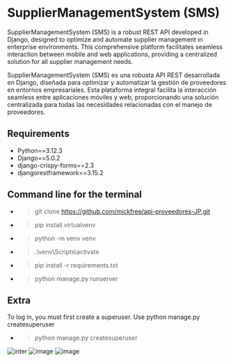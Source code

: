 # SupplierManagementSystem (SMS)
SupplierManagementSystem (SMS) is a robust REST API developed in Django, designed to optimize and automate supplier management in enterprise environments. This comprehensive platform facilitates seamless interaction between mobile and web applications, providing a centralized solution for all supplier management needs.

SupplierManagementSystem (SMS) es una robusta API REST desarrollada en Django, diseñada para optimizar y automatizar la gestión de proveedores en entornos empresariales. Esta plataforma integral facilita la interacción seamless entre aplicaciones móviles y web, proporcionando una solución centralizada para todas las necesidades relacionadas con el manejo de proveedores.

## Requirements

- Python==3.12.3
- Django==5.0.2
- django-crispy-forms==2.3
- djangorestframework==3.15.2

## Command line for the terminal
- >  git clone https://github.com/mickfree/api-proveedores-JP.git
- > pip install virtualvenv
- > python -m venv venv
- > .\venv\Scripts\activate
- > pip install -r requirements.txt
- > python manage.py runserver

## Extra
To log in, you must first create a superuser. Use python manage.py createsuperuser

- > python manage.py createsuperuser

![inter](https://github.com/user-attachments/assets/92a35358-2e14-47b9-a0f5-c84ba7e06937)
![image](https://github.com/user-attachments/assets/5af041e0-eaf1-4b64-9ec4-2a0d9b24546e)
![image](https://github.com/user-attachments/assets/e8642912-8654-4f27-8b66-0128ce04fdea)

